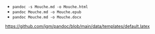 * `pandoc -s Mouche.md -o Mouche.html`
* `pandoc Mouche.md -o Mouche.epub`
* `pandoc Mouche.md -o Mouche.docx`

https://github.com/jgm/pandoc/blob/main/data/templates/default.latex
